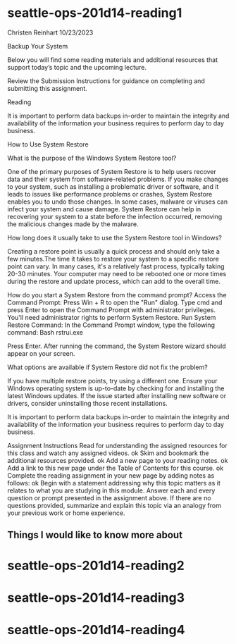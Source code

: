 # seattle-ops-201d14-reading1
Christen Reinhart
10/23/2023

Backup Your System

Below you will find some reading materials and additional resources that support today’s topic and the upcoming lecture.

Review the Submission Instructions for guidance on completing and submitting this assignment.

Reading

It is important to perform data backups in-order to maintain the integrity and availability of the information your business requires to perform day to day business.

How to Use System Restore

What is the purpose of the Windows System Restore tool?

One of the primary purposes of System Restore is to help users recover data and  their system from software-related problems. If you make changes to your system, such as installing a problematic driver or software, and it leads to issues like performance problems or crashes, System Restore enables you to undo those changes. In some cases, malware or viruses can infect your system and cause damage. System Restore can help in recovering your system to a state before the infection occurred, removing the malicious changes made by the malware.

How long does it usually take to use the System Restore tool in Windows?

Creating a restore point is usually a quick process and should only take a few minutes.The time it takes to restore your system to a specific restore point can vary. In many cases, it's a relatively fast process, typically taking 20-30 minutes. Your computer may need to be rebooted one or more times during the restore and update process, which can add to the overall time.

How do you start a System Restore from the command prompt?
Access the Command Prompt:
Press Win + R to open the "Run" dialog.
Type cmd and press Enter to open the Command Prompt with administrator privileges. You'll need administrator rights to perform System Restore.
Run System Restore Command:
In the Command Prompt window, type the following command:
Bash 
rstrui.exe

Press Enter.
After running the command, the System Restore wizard should appear on your screen.


What options are available if System Restore did not fix the problem?

If you have multiple restore points, try using a different one. Ensure your Windows operating system is up-to-date by checking for and installing the latest Windows updates.  If the issue started after installing new software or drivers, consider uninstalling those recent installations. 

It is important to perform data backups in-order to maintain the integrity and availability of the information your business requires to perform day to day business.

Assignment Instructions
Read for understanding the assigned resources for this class and watch any assigned videos. ok
Skim and bookmark the additional resources provided. ok
Add a new page to your reading notes. ok
Add a link to this new page under the Table of Contents for this course. ok
Complete the reading assignment in your new page by adding notes as follows: ok
Begin with a statement addressing why this topic matters as it relates to what you are studying in this module.
Answer each and every question or prompt presented in the assignment above.
If there are no questions provided, summarize and explain this topic via an analogy from your previous work or home experience.
## Things I would like to know more about
# seattle-ops-201d14-reading2
# seattle-ops-201d14-reading3
# seattle-ops-201d14-reading4
